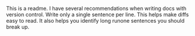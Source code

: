 This is a readme.
I have several recommendations when writing docs with version control.
Write only a single sentence per line.
This helps make diffs easy to read.
It also helps you identify long runone sentences you should break up.
